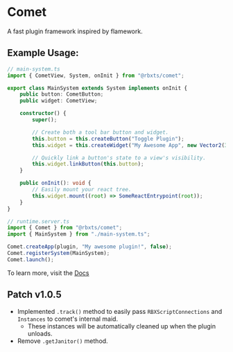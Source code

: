 # Comet

A fast plugin framework inspired by flamework.

## Example Usage:

```ts
// main-system.ts
import { CometView, System, onInit } from "@rbxts/comet";

export class MainSystem extends System implements onInit {
	public button: CometButton;
	public widget: CometView;

	constructor() {
		super();

		// Create both a tool bar button and widget.
		this.button = this.createButton("Toggle Plugin");
		this.widget = this.createWidget("My Awesome App", new Vector2(300, 800), Vector.zero);

		// Quickly link a button's state to a view's visibility.
		this.widget.linkButton(this.button);
	}

	public onInit(): void {
		// Easily mount your react tree.
		this.widget.mount((root) => SomeReactEntrypoint(root));
	}
}
```

```ts
// runtime.server.ts
import { Comet } from "@rbxts/comet";
import { MainSystem } from "./main-system.ts";

Comet.createApp(plugin, "My awesome plugin!", false);
Comet.registerSystem(MainSystem);
Comet.launch();
```

To learn more, visit the [Docs](https://neohertz.dev/docs/comet/about)

## Patch v1.0.5

-   Implemented `.track()` method to easily pass `RBXScriptConnections` and `Instances` to comet's internal maid.
    -   These instances will be automatically cleaned up when the plugin unloads.
-   Remove `.getJanitor()` method.
